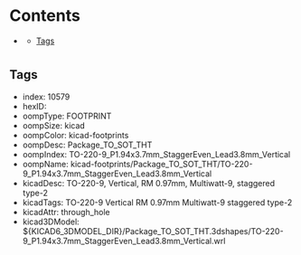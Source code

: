 



Contents
========

* [](#)
	* [Tags](#tags)

# 

## Tags

- index: 10579
- hexID: 
- oompType: FOOTPRINT
- oompSize: kicad
- oompColor: kicad-footprints
- oompDesc: Package_TO_SOT_THT
- oompIndex: TO-220-9_P1.94x3.7mm_StaggerEven_Lead3.8mm_Vertical
- oompName: kicad-footprints/Package_TO_SOT_THT/TO-220-9_P1.94x3.7mm_StaggerEven_Lead3.8mm_Vertical
- kicadDesc: TO-220-9, Vertical, RM 0.97mm, Multiwatt-9, staggered type-2
- kicadTags: TO-220-9 Vertical RM 0.97mm Multiwatt-9 staggered type-2
- kicadAttr: through_hole
- kicad3DModel: ${KICAD6_3DMODEL_DIR}/Package_TO_SOT_THT.3dshapes/TO-220-9_P1.94x3.7mm_StaggerEven_Lead3.8mm_Vertical.wrl
